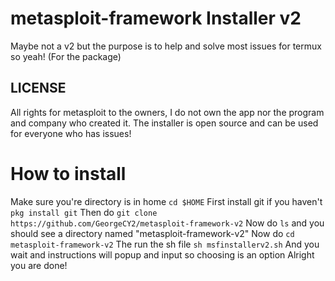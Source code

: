 # metasploit-framework Installer v2
Maybe not a v2 but the purpose is to help and solve most issues for termux so yeah! 
(For the package)
## LICENSE
All rights for metasploit to the owners, I do not own the app nor the program and company who created it.
The installer is open source and can be used for everyone who has issues!
# How to install 
Make sure you're directory is in home
`cd $HOME`
First install git if you haven't 
`pkg install git`
Then do 
`git clone https://github.com/GeorgeCY2/metasploit-framework-v2`
Now do `ls` and you should see a directory named "metasploit-framework-v2"
Now do
`cd metasploit-framework-v2`
The run the sh file
`sh msfinstallerv2.sh`
And you wait and instructions will popup and input so choosing is an option
Alright you are done!

